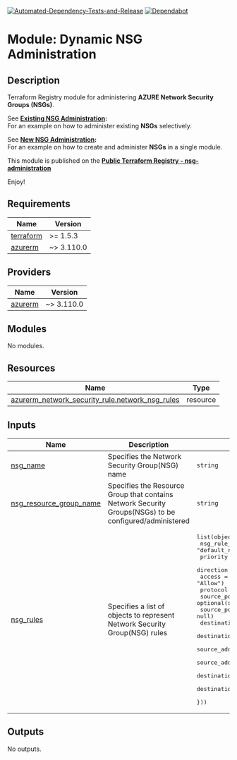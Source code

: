 [![Automated-Dependency-Tests-and-Release](https://github.com/Pwd9000-ML/terraform-azurerm-nsg-administration/actions/workflows/dependency-tests.yml/badge.svg)](https://github.com/Pwd9000-ML/terraform-azurerm-nsg-administration/actions/workflows/dependency-tests.yml) [![Dependabot](https://badgen.net/badge/Dependabot/enabled/green?icon=dependabot)](https://dependabot.com/)

# Module: Dynamic NSG Administration

## Description

Terraform Registry module for administering **AZURE Network Security Groups (NSGs)**.

See **[Existing NSG Administration](https://github.com/Pwd9000-ML/terraform-azurerm-nsg-administration/tree/master/examples/existing_nsg_administration):**  
For an example on how to administer existing **NSGs** selectively.  

See **[New NSG Administration](https://github.com/Pwd9000-ML/terraform-azurerm-nsg-administration/tree/master/examples/new_nsg_administration):**  
For an example on how to create and administer **NSGs** in a single module.  

This module is published on the **[Public Terraform Registry - nsg-administration](https://registry.terraform.io/modules/Pwd9000-ML/nsg-administration/azurerm/latest)**  

Enjoy!

<!-- BEGIN_TF_DOCS -->
## Requirements

| Name | Version |
|------|---------|
| <a name="requirement_terraform"></a> [terraform](#requirement\_terraform) | >= 1.5.3 |
| <a name="requirement_azurerm"></a> [azurerm](#requirement\_azurerm) | ~> 3.110.0 |

## Providers

| Name | Version |
|------|---------|
| <a name="provider_azurerm"></a> [azurerm](#provider\_azurerm) | ~> 3.110.0 |

## Modules

No modules.

## Resources

| Name | Type |
|------|------|
| [azurerm_network_security_rule.network_nsg_rules](https://registry.terraform.io/providers/hashicorp/azurerm/latest/docs/resources/network_security_rule) | resource |

## Inputs

| Name | Description | Type | Default | Required |
|------|-------------|------|---------|:--------:|
| <a name="input_nsg_name"></a> [nsg\_name](#input\_nsg\_name) | Specifies the Network Security Group(NSG) name | `string` | n/a | yes |
| <a name="input_nsg_resource_group_name"></a> [nsg\_resource\_group\_name](#input\_nsg\_resource\_group\_name) | Specifies the Resource Group that contains Network Security Groups(NSGs) to be configured/administered | `string` | n/a | yes |
| <a name="input_nsg_rules"></a> [nsg\_rules](#input\_nsg\_rules) | Specifies a list of objects to represent Network Security Group(NSG) rules | <pre>list(object({<br>    nsg_rule_name                = optional(string, "default_rule_name")<br>    priority                     = optional(string, "101")<br>    direction                    = optional(string, "Any")<br>    access                       = optional(string, "Allow")<br>    protocol                     = optional(string, "*")<br>    source_port_range            = optional(string, null)<br>    source_port_ranges           = optional(list(string), null)<br>    destination_port_range       = optional(string, null)<br>    destination_port_ranges      = optional(list(string), null)<br>    source_address_prefix        = optional(string, null)<br>    source_address_prefixes      = optional(list(string), null)<br>    destination_address_prefix   = optional(string, null)<br>    destination_address_prefixes = optional(list(string), null)<br>  }))</pre> | `[]` | no |

## Outputs

No outputs.
<!-- END_TF_DOCS -->